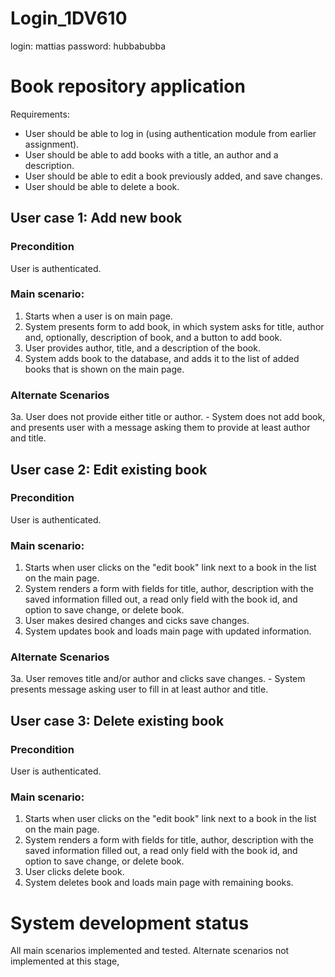 # Login_1DV610

login: mattias
password: hubbabubba


# Book repository application

Requirements:
- User should be able to log in (using authentication module from earlier assignment).
- User should be able to add books with a title, an author and a description.
- User should be able to edit a book previously added, and save changes.
- User should be able to delete a book. 

## User case 1: Add new book
### Precondition
User is authenticated.

### Main scenario:
1. Starts when a user is on main page.
2. System presents form to add book, in which system asks for title, author and, optionally, description of book, and a button to add book. 
3. User provides author, title, and a description of the book. 
4. System adds book to the database, and adds it to the list of added books that is shown on the main page. 

### Alternate Scenarios
3a. User does not provide either title or author.
    - System does not add book, and presents user with a message asking them to provide at least author and title. 

## User case 2: Edit existing book
### Precondition
User is authenticated.

### Main scenario:
1. Starts when user clicks on the "edit book" link next to a book in the list on the main page. 
2. System renders a form with fields for title, author, description with the saved information filled out, a read only field with the book id, and option to save change, or delete book. 
3. User makes desired changes and cicks save changes. 
4. System updates book and loads main page with updated information.

### Alternate Scenarios
3a. User removes title and/or author and clicks save changes. 
    - System presents message asking user to fill in at least author and title. 

## User case 3: Delete existing book
### Precondition
User is authenticated.

### Main scenario:
1. Starts when user clicks on the "edit book" link next to a book in the list on the main page. 
2. System renders a form with fields for title, author, description with the saved information filled out, a read only field with the book id, and option to save change, or delete book. 
3. User clicks delete book. 
4. System deletes book and loads main page with remaining books.

# System development status
All main scenarios implemented and tested. Alternate scenarios not implemented at this stage, 